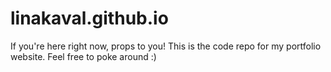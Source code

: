 # linakaval.github.io
If you're here right now, props to you! This is the code repo for my portfolio website. Feel free to poke around :)
